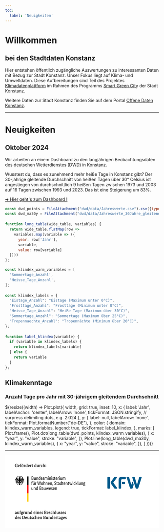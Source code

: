 ```yaml
---
toc:
  label: 'Neuigkeiten'
---
```


<h1>Willkommen</h1>
<h2>bei den Stadtdaten Konstanz</h2>

Hier entstehen öffentlich zugängliche Auswertungen zu interessanten
Daten mit Bezug zur Stadt Konstanz. Unser Fokus liegt auf Klima- und
Umweltdaten. Diese Aufbereitungen sind Teil des Projektes
[Klimadatenplattform][project] im Rahmen des Programms [Smart Green
City][sgc] der Stadt Konstanz.

Weitere Daten zur Stadt Konstanz finden Sie auf dem Portal [Offene Daten
Konstanz][od].

[project]: https://smart-green-city-konstanz.de/klimadatenplattform
[sgc]: https://smart-green-city-konstanz.de/
[od]: https://offenedaten-konstanz.de/

---

<h1>Neuigkeiten</h1><h2></h2>

## Oktober 2024

Wir arbeiten an einem Dashboard zu den langjährigen Beobachtungsdaten
des deutschen Wetterdienstes (DWD) in Konstanz.

Wusstest du, dass es zunehmend mehr heiße Tage in Konstanz gibt?
Der 30-jährige gleitende Durchschnitt von heißen Tagen über 30° Celsius
ist angestiegen von durchschnittlich 9 heißen Tagen zwischen 1973 und
2003 auf 16 Tagen zwischen 1993 und 2023. Das ist eine Steigerung
um 83%.

[➜ Hier geht's zum Dashboard !](dwd/index.html)

```js
const dwd_points = FileAttachment("dwd/data/Jahreswerte.csv").csv({typed: true})
const dwd_ma30y = FileAttachment("dwd/data/Jahreswerte_30Jahre_gleitender_Durchschnitt.csv").csv({typed: true})

function long_table(wide_table, variables) {
  return wide_table.flatMap(row =>
    variables.map(variable => ({
      year: row['Jahr'],
      variable,
      value: row[variable]
  })))
};
```

```js
const klindex_warm_variables = [
  'Sommertage_Anzahl',
  'Heisse_Tage_Anzahl',
];

const klindex_labels = {
  "Eistage_Anzahl": "Eistage (Maximum unter 0°C)",
  "Frosttage_Anzahl": "Frosttage (Minimum unter 0°C)",
  "Heisse_Tage_Anzahl": "Heiße Tage (Maximum über 30°C)",
  "Sommertage_Anzahl": "Sommertage (Maximum über 25°C)",
  "Tropennaechte_Anzahl": "Tropennächte (Minimum über 20°C)",
};

function label_klindex(variable) {
  if (variable in klindex_labels) {
    return klindex_labels[variable]
  } else {
    return variable
  }
};
```

<div class="card">
  <h2>Klimakenntage</h2>
  <h3>Anzahl Tage pro Jahr mit 30-jährigem gleitendem Durchschnitt</h3>
${resize((width) => Plot.plot({
    width,
    grid: true,
    inset: 10,
    x: {
      label: 'Jahr',
      labelAnchor: 'center',
      labelArrow: 'none',
      tickFormat: JSON.stringify, // surpress delimiting dots, e.g. 2.024
    },
    y: {
      label: null,
      labelArrow: 'none',
      tickFormat: Plot.formatNumber("de-DE"),
    },
    color: {
      domain: klindex_warm_variables,
      legend: true,
      tickFormat: label_klindex,
    },
    marks: [
      Plot.frame(),
      Plot.dot(long_table(dwd_points, klindex_warm_variables), {
        x: "year",
        y: "value",
        stroke: "variable",
      }),
      Plot.line(long_table(dwd_ma30y, klindex_warm_variables), {
        x: "year",
        y: "value",
        stroke: "variable",
      }),
    ]
  }))}
</div> <!-- card -->

---

<img style='max-height:15rem' title="Smart City Sponsoren" alt="Gefördert durch das Bundensministerium für Wohnen, Stadtentwicklung und Bauwesen sowie der KFW" src="assets/sponsors-wide.png" />

